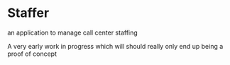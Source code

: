 # Staffer
an application to manage call center staffing

A very early work in progress which will  should really only end up being a proof of concept

